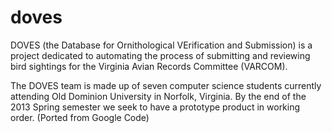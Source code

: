 # doves

DOVES (the Database for Ornithological VErification and Submission) is a project dedicated to automating the process of submitting and reviewing bird sightings for the Virginia Avian Records Committee (VARCOM).

The DOVES team is made up of seven computer science students currently attending Old Dominion University in Norfolk, Virginia. By the end of the 2013 Spring semester we seek to have a prototype product in working order. 
(Ported from Google Code)
